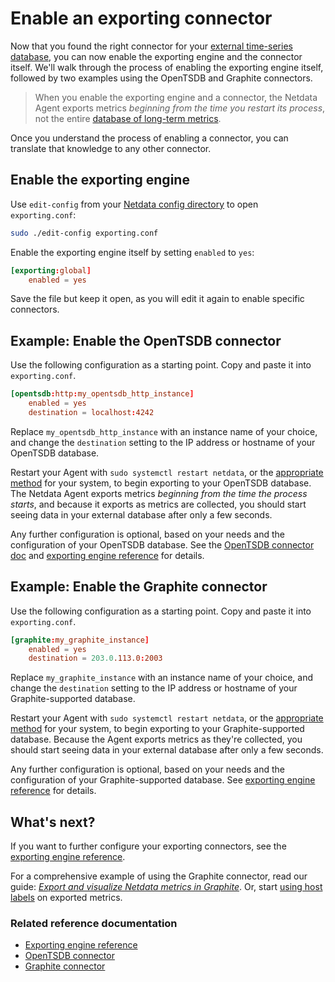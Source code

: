 <!--
title: "Enable an exporting connector"
description: "Learn how to enable and configure any connector using examples to start exporting metrics to external time-series databases in minutes."
custom_edit_url: "https://github.com/netdata/netdata/edit/master/docs/export/enable-connector.md"
sidebar_label: "Enable an exporting connector"
learn_status: "Published"
learn_topic_type: "Tasks"
learn_rel_path: "Setup"
-->

# Enable an exporting connector

Now that you found the right connector for your [external time-series
database](https://github.com/netdata/netdata/blob/master/docs/export/external-databases.md#supported-databases), you can now enable the exporting engine and the
connector itself. We'll walk through the process of enabling the exporting engine itself, followed by two examples using
the OpenTSDB and Graphite connectors.

> When you enable the exporting engine and a connector, the Netdata Agent exports metrics _beginning from the time you
> restart its process_, not the entire
> [database of long-term metrics](https://github.com/netdata/netdata/blob/master/docs/store/change-metrics-storage.md).

Once you understand the process of enabling a connector, you can translate that knowledge to any other connector.

## Enable the exporting engine

Use `edit-config` from your
[Netdata config directory](https://github.com/netdata/netdata/blob/master/docs/configure/nodes.md#the-netdata-config-directory)
to open `exporting.conf`:

```bash
sudo ./edit-config exporting.conf
```

Enable the exporting engine itself by setting `enabled` to `yes`:

```conf
[exporting:global]
    enabled = yes
```

Save the file but keep it open, as you will edit it again to enable specific connectors.

## Example: Enable the OpenTSDB connector

Use the following configuration as a starting point. Copy and paste it into `exporting.conf`.

```conf
[opentsdb:http:my_opentsdb_http_instance]
    enabled = yes
    destination = localhost:4242
```

Replace `my_opentsdb_http_instance` with an instance name of your choice, and change the `destination` setting to the IP
address or hostname of your OpenTSDB database.

Restart your Agent with `sudo systemctl restart netdata`, or
the [appropriate method](https://github.com/netdata/netdata/blob/master/docs/configure/start-stop-restart.md) for your system, to begin exporting to your OpenTSDB
database. The
Netdata Agent exports metrics _beginning from the time the process starts_, and because it exports as metrics are
collected, you should start seeing data in your external database after only a few seconds.

Any further configuration is optional, based on your needs and the configuration of your OpenTSDB database. See the
[OpenTSDB connector doc](https://github.com/netdata/netdata/blob/master/exporting/opentsdb/README.md)
and [exporting engine reference](https://github.com/netdata/netdata/blob/master/exporting/README.md#configuration) for
details.

## Example: Enable the Graphite connector

Use the following configuration as a starting point. Copy and paste it into `exporting.conf`.

```conf
[graphite:my_graphite_instance]
    enabled = yes
    destination = 203.0.113.0:2003
```

Replace `my_graphite_instance` with an instance name of your choice, and change the `destination` setting to the IP
address or hostname of your Graphite-supported database.

Restart your Agent with `sudo systemctl restart netdata`, or
the [appropriate method](https://github.com/netdata/netdata/blob/master/docs/configure/start-stop-restart.md) for your system, to begin exporting to your
Graphite-supported database.
Because the Agent exports metrics as they're collected, you should start seeing data in your external database after
only a few seconds.

Any further configuration is optional, based on your needs and the configuration of your Graphite-supported database.
See [exporting engine reference](https://github.com/netdata/netdata/blob/master/exporting/README.md#configuration) for
details.

## What's next?

If you want to further configure your exporting connectors, see
the [exporting engine reference](https://github.com/netdata/netdata/blob/master/exporting/README.md#configuration).

For a comprehensive example of using the Graphite connector, read our guide:
[_Export and visualize Netdata metrics in Graphite_](https://github.com/netdata/netdata/blob/master/docs/guides/export/export-netdata-metrics-graphite.md). Or, start
[using host labels](https://github.com/netdata/netdata/blob/master/docs/guides/using-host-labels.md) on exported metrics.

### Related reference documentation

- [Exporting engine reference](https://github.com/netdata/netdata/blob/master/exporting/README.md)
- [OpenTSDB connector](https://github.com/netdata/netdata/blob/master/exporting/opentsdb/README.md)
- [Graphite connector](https://github.com/netdata/netdata/blob/master/exporting/graphite/README.md)


